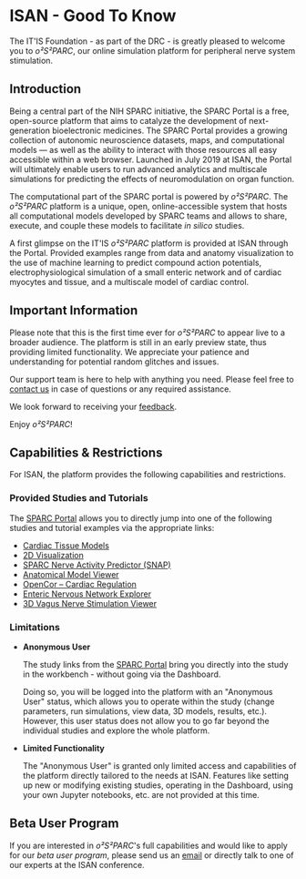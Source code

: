 # ISAN - Good To Know

The IT'IS Foundation - as part of the DRC - is greatly pleased to welcome you to *o²S²PARC*, our online simulation platform for peripheral nerve system stimulation.

## Introduction

Being a central part of the NIH SPARC initiative, the SPARC Portal is a free, open-source platform that aims to catalyze the development of next-generation bioelectronic medicines. The SPARC Portal provides a growing collection of autonomic neuroscience datasets, maps, and computational models ⁠— as well as the ability to interact with those resources all easy accessible within a web browser. Launched in July 2019 at ISAN, the Portal will ultimately enable users to run advanced analytics and multiscale simulations for predicting the effects of neuromodulation on organ function.

The computational part of the SPARC portal is powered by *o²S²PARC*. The *o²S²PARC* platform is a unique, open, online-accessible system that hosts all computational models developed by SPARC teams and allows to share, execute, and couple these models to facilitate *in silico* studies.

A first glimpse on the IT'IS *o²S²PARC* platform is provided at ISAN through the Portal. Provided examples range from data and anatomy visualization to the use of machine learning to predict compound action potentials, electrophysiological simulation of a small enteric network and of cardiac myocytes and tissue, and a multiscale model of cardiac control.

## Important Information

Please note that this is the first time ever for *o²S²PARC* to appear live to a broader audience.
The platform is still in an early preview state, thus providing limited functionality. We appreciate your patience and understanding for potential random glitches and issues.

Our support team is here to help with anything you need. Please feel free to [contact us](mailto:support@osparc.io) in case of questions or any required assistance.

We look forward to receiving your [feedback](mailto:support@osparc.io).

Enjoy *o²S²PARC*!

## Capabilities & Restrictions
For ISAN, the platform provides the following capabilities and restrictions.

### Provided Studies and Tutorials

The [SPARC Portal](http://dev-sparc-portal.sparc.science/) allows you to directly jump into one of the following studies and tutorial examples via the appropriate links:

* [Cardiac Tissue Models](/docs/tutorials/uc_davies.md)
* [2D Visualization](/docs/tutorials/2d_plot.md)
* [SPARC Nerve Activity Predictor (SNAP)](/docs/tutorials/matt_ward.md)
* [Anatomical Model Viewer](/docs/tutorials/anatomical_viewer.md)
* [OpenCor – Cardiac Regulation](/docs/tutorials/opencor.md)
* [Enteric Nervous Network Explorer](/docs/tutorials/bornstein_view.md)
* [3D Vagus Nerve Stimulation Viewer](/docs/tutorials/3D_view.md)

### Limitations

* **Anonymous User** <br/>

  The study links from the [SPARC Portal](http://dev-sparc-portal.sparc.science/) bring you directly into the study in the workbench - without going via the Dashboard.

  Doing so, you will be logged into the platform with an "Anonymous User" status, which allows you to operate within the study (change parameters, run simulations, view data, 3D models, results, etc.). However, this user status does not allow you to go far beyond the individual studies and explore the whole platform.

* **Limited Functionality**

  The "Anonymous User" is granted only limited access and capabilities of the platform  directly tailored to the needs at ISAN. Features like setting up new or modifying existing studies, operating in the Dashboard, using your own Jupyter notebooks, etc. are not provided at this time.

## Beta User Program

If you are interested in *o²S²PARC*'s full capabilities and would like to apply for our *beta user program*, please send us an [email](mailto:support@osparc.io) or directly talk to one of our experts at the ISAN conference.